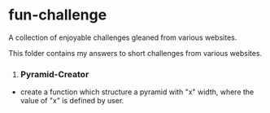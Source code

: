 # fun-challenge

A collection of enjoyable challenges gleaned from various websites.

This folder contains my answers to short challenges from various websites.

1. ### Pyramid-Creator

- create a function which structure a pyramid with "x" width, where the value of "x" is defined by user.
